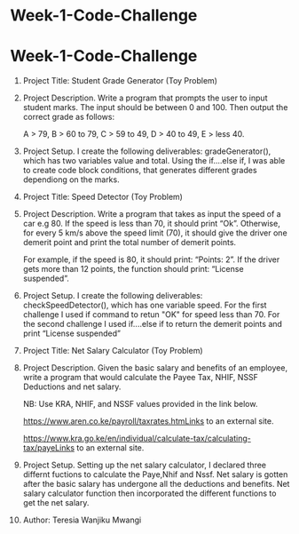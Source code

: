 # Week-1-Code-Challenge
# Week-1-Code-Challenge

1. Project Title: Student Grade Generator (Toy Problem)
2. Project Description.
    Write a program that prompts the user to input student marks. The input should be between 0 and 100. Then output the correct grade as follows: 

    A > 79, B > 60 to 79, C > 59 to 49, D > 40 to 49, E > less 40.

3. Project Setup.
    I create the following deliverables: gradeGenerator(), which has two variables value and total.
    Using the if....else if, I was able to create code block conditions, that generates different grades dependiong on the marks.


1. Project Title: Speed Detector (Toy Problem)
2. Project Description. 
    Write a program that takes as input the speed of a car e.g 80. If the speed is less than 70, it should print “Ok”. Otherwise, for every 5 km/s above the speed limit (70), it should give the driver one demerit point and print the total number of demerit points.

    For example, if the speed is 80, it should print: “Points: 2”. If the driver gets more than 12 points, the function should print: “License suspended”.


3. Project Setup. 
    I create the following deliverables: checkSpeedDetector(), which has one variable speed.
    For the first challenge I used if command to retun "OK" for speed less than 70.
    For the second challenge I used if....else if to return the demerit points and print “License suspended”


1. Project Title: Net Salary Calculator (Toy Problem)
2. Project Description.
    Given the basic salary and benefits of an employee, write a program that would calculate the Payee Tax, NHIF, NSSF Deductions and net salary.

    NB: Use KRA, NHIF, and NSSF values provided in the link below.

    https://www.aren.co.ke/payroll/taxrates.htmLinks to an external site.  

    https://www.kra.go.ke/en/individual/calculate-tax/calculating-tax/payeLinks to an external site.

3. Project Setup. 
     Setting up the net salary calculator, I declared three differnt fuctions to calculate the Paye,Nhif and Nssf. Net salary is gotten after the basic salary has undergone all the deductions and benefits.
     Net salary calculator function  then incorporated the different functions to get the net salary.
    
4. Author: Teresia Wanjiku Mwangi
